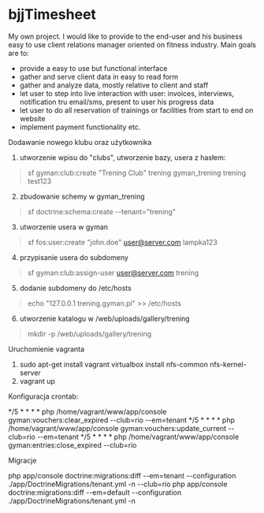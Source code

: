 bjjTimesheet
============

My own project. I would like to provide to the end-user and his business easy to use client relations manager oriented on fitness industry. Main goals are to:

- provide a easy to use but functional interface
- gather and serve client data in easy to read form
- gather and analyze data, mostly relative to client and staff
- let user to step into live interaction with user: invoices, interviews, notification tru email/sms, present to user his progress data
- let user to do all reservation of trainings or facilities from start to end on website
- implement payment functionality etc.


Dodawanie nowego klubu oraz użytkownika

1. utworzenie wpisu do "clubs", utworzenie bazy, usera z hasłem:

> sf gyman:club:create "Trening Club" trening gyman_trening trening test123

2. zbudowanie schemy w gyman_trening

> sf doctrine:schema:create --tenant="trening"

3. utworzenie usera w gyman

> sf fos:user:create "john.doe" user@server.com lampka123

4. przypisanie usera do subdomeny

> sf gyman:club:assign-user user@server.com trening

5. dodanie subdomeny do /etc/hosts

> echo "127.0.0.1    trening.gyman.pl" >> /etc/hosts

6. utworzenie katalogu w /web/uploads/gallery/trening

> mkdir -p /web/uploads/gallery/trening

Uruchomienie vagranta

1. sudo apt-get install vagrant virtualbox install nfs-common nfs-kernel-server
2. vagrant up

Konfiguracja crontab:

*/5 * * * * php /home/vagrant/www/app/console gyman:vouchers:clear_expired --club=rio --em=tenant
*/5 * * * * php /home/vagrant/www/app/console gyman:vouchers:update_current --club=rio --em=tenant
*/5 * * * * php /home/vagrant/www/app/console gyman:entries:close_expired --club=rio

Migracje

php app/console doctrine:migrations:diff --em=tenant --configuration ./app/DoctrineMigrations/tenant.yml -n --club=rio
php app/console doctrine:migrations:diff --em=default --configuration ./app/DoctrineMigrations/tenant.yml -n